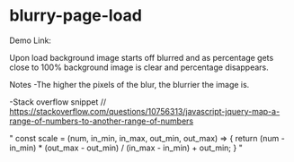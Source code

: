 # blurry-page-load

Demo Link:


Upon load background image starts off blurred and as percentage gets close to 100% background image is clear and percentage disappears.

Notes
-The higher the pixels of the blur, the blurrier the image is.

-Stack overflow snippet
// https://stackoverflow.com/questions/10756313/javascript-jquery-map-a-range-of-numbers-to-another-range-of-numbers

"
const scale = (num, in_min, in_max, out_min, out_max) => {
  return (num - in_min) * (out_max - out_min) / (in_max - in_min) + out_min;
}
"